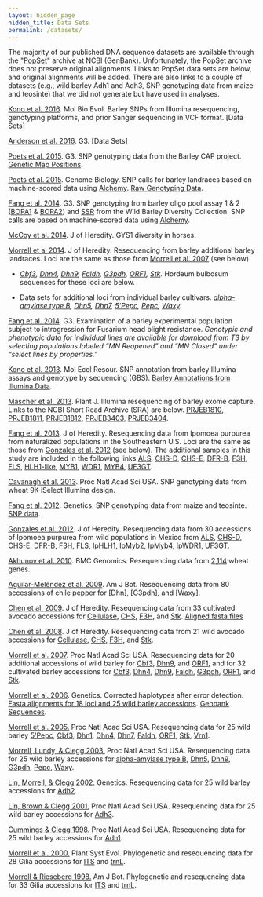```yaml
---
layout: hidden_page
hidden_title: Data Sets
permalink: /datasets/
---
```

The majority of our published DNA sequence datasets are available through the "[PopSet](http://www.ncbi.nlm.nih.gov/popset)" archive at NCBI (GenBank).
Unfortunately, the PopSet archive does not preserve original alignments.
Links to PopSet data sets are below, and original alignments will be added.
There are also links to a couple of datasets (e.g., wild barley Adh1 and Adh3, SNP genotyping data from maize and teosinte) that we did not generate but have used in analyses.

[Kono et al. 2016](http://mbe.oxfordjournals.org/content/early/2016/06/11/molbev.msw102). Mol Bio Evol. Barley SNPs from Illumina resequencing, genotyping platforms, and prior Sanger sequencing in VCF format. [Data Sets]

[Anderson et al. 2016](http://www.g3journal.org/content/6/4/835.abstract). G3. [Data Sets]

[Poets et al. 2015](http://www.g3journal.org/content/early/2015/12/28/g3.115.024349.abstract). G3. SNP genotyping data from the Barley CAP project. [Genetic Map Positions](https://triticeaetoolbox.org/barley/map_flapjack.php?function=typeMapOut&msid=15).

[Poets et al. 2015](http://www.genomebiology.com/2015/16/1/173). Genome Biology. SNP calls for barley landraces based on machine-scored data using [Alchemy](http://alchemy.sourceforge.net). [Raw Genotyping Data](https://figshare.com/articles/Raw_Genotyping_Data_Barley_%20landraces_are_characterized_by_geographically_hetero-%20geneous_genomic_origins/1468432).

[Fang et al. 2014](http://www.g3journal.org/content/4/7/1193.abstract). G3. SNP genotyping from barley oligo pool assay 1 & 2 ([BOPA1](http://hdl.handle.net/11299/181368) & [BOPA2](http://hdl.handle.net/11299/181368)) and [SSR](http://morrell-lab.cfans.umn.edu/downloads/data/WBDC_SSR.txt.bz2) from the Wild Barley Diversity Collection. SNP calls are based on machine-scored data using [Alchemy](http://alchemy.sourceforge.net). 

[McCoy et al. 2014](http://jhered.oxfordjournals.org/content/105/2/163.abstract). J of Heredity. GYS1 diversity in horses.

[Morrell et al 2014](http://jhered.oxfordjournals.org/content/early/2013/12/02/jhered.est083.abstract). J of Heredity. Resequencing from barley additional barley landraces. Loci are the same as those from [Morrell et al. 2007](http://www.pnas.org/content/104/9/3289.abstract) (see below). 

+ *[Cbf3](http://www.ncbi.nlm.nih.gov/popset/532004057), [Dhn4](http://www.ncbi.nlm.nih.gov/popset/?term=532003666), [Dhn9](http://www.ncbi.nlm.nih.gov/popset?DbFrom=nuccore&Cmd=Link&LinkName=nuccore_popset&IdsFromResult=532003403), [Faldh](http://www.ncbi.nlm.nih.gov/popset?DbFrom=nuccore&Cmd=Link&LinkName=nuccore_popset&IdsFromResult=532003915), [G3pdh](http://www.ncbi.nlm.nih.gov/popset?DbFrom=nuccore&Cmd=Link&LinkName=nuccore_popset&IdsFromResult=532003837), [ORF1](http://www.ncbi.nlm.nih.gov/popset?DbFrom=nuccore&Cmd=Link&LinkName=nuccore_popset&IdsFromResult=532003559), [Stk](http://www.ncbi.nlm.nih.gov/popset?DbFrom=nuccore&Cmd=Link&LinkName=nuccore_popset&IdsFromResult=532003634).* Hordeum bulbosum sequences for these loci are below.

+ Data sets for additional loci from individual barley cultivars. *[alpha-amylase type B](http://www.ncbi.nlm.nih.gov/popset/532003871), [Dhn5](http://www.ncbi.nlm.nih.gov/popset/532003604), [Dhn7](http://www.ncbi.nlm.nih.gov/popset/532003797), [5'Pepc](http://www.ncbi.nlm.nih.gov/popset/532003481), [Pepc](http://www.ncbi.nlm.nih.gov/popset/532003963), [Waxy](http://www.ncbi.nlm.nih.gov/popset/532004023).*

[Fang et al. 2014](http://www.g3journal.org/content/early/2013/09/13/g3.113.007294.abstract). G3. Examination of a barley experimental population subject to introgression for Fusarium head blight resistance. *Genotypic and phenotypic data for individual lines are available for download from [T3](https://triticeaetoolbox.org) by selecting populations labeled “MN Reopened” and “MN Closed” under “select lines by properties.”*

[Kono et al. 2013](http://onlinelibrary.wiley.com/doi/10.1111/1755-0998.12183/abstract). Mol Ecol Resour. SNP annotation from barley Illumina assays and genotype by sequencing (GBS). [Barley Annotations from Illumina Data](http://doi.org/10.13020/D63K53).

[Mascher et al. 2013](http://onlinelibrary.wiley.com/doi/10.1111/tpj.12294/abstract). Plant J. Illumina resequencing of barley exome capture. Links to the NCBI Short Read Archive (SRA) are below. [PRJEB1810](http://www.ncbi.nlm.nih.gov/sra/?term=PRJEB1810), [PRJEB1811](http://www.ncbi.nlm.nih.gov/sra/?term=PRJEB1811), [PRJEB1812](http://www.ncbi.nlm.nih.gov/sra/?term=PRJEB1812), [PRJEB3403](http://www.ncbi.nlm.nih.gov/bioproject/?term=PRJEB3403), [PRJEB3404](http://www.ncbi.nlm.nih.gov/bioproject/?term=PRJEB3404). 

[Fang et al. 2013](http://jhered.oxfordjournals.org/content/early/2013/07/26/jhered.est046.abstract). J of Heredity. Resequencing data from Ipomoea purpurea from naturalized populations in the Southeastern U.S. Loci are the same as those from [Gonzales et al. 2012](http://jhered.oxfordjournals.org/content/103/6/863.abstract) (see below). The additional samples in this study are included in the following links [ALS](http://www.ncbi.nlm.nih.gov/popset?DbFrom=nuccore&Cmd=Link&LinkName=nuccore_popset&IdsFromResult=399890480), [CHS-D](http://www.ncbi.nlm.nih.gov/popset?DbFrom=nuccore&Cmd=Link&LinkName=nuccore_popset&IdsFromResult=399890496), [CHS-E](http://www.ncbi.nlm.nih.gov/popset?DbFrom=nuccore&Cmd=Link&LinkName=nuccore_popset&IdsFromResult=399890512), [DFR-B](http://www.ncbi.nlm.nih.gov/popset?DbFrom=nuccore&Cmd=Link&LinkName=nuccore_popset&IdsFromResult=399890528), [F3H](http://www.ncbi.nlm.nih.gov/popset?DbFrom=nuccore&Cmd=Link&LinkName=nuccore_popset&IdsFromResult=399890544), [FLS](http://www.ncbi.nlm.nih.gov/popset?DbFrom=nuccore&Cmd=Link&LinkName=nuccore_popset&IdsFromResult=399890562), [HLH1-like](http://www.ncbi.nlm.nih.gov/popset?DbFrom=nuccore&Cmd=Link&LinkName=nuccore_popset&IdsFromResult=399890578), [MYB1](http://www.ncbi.nlm.nih.gov/popset?DbFrom=nuccore&Cmd=Link&LinkName=nuccore_popset&IdsFromResult=399890586), [WDR1](http://www.ncbi.nlm.nih.gov/popset?DbFrom=nuccore&Cmd=Link&LinkName=nuccore_popset&IdsFromResult=399890602), [MYB4](http://www.ncbi.nlm.nih.gov/popset?DbFrom=nuccore&Cmd=Link&LinkName=nuccore_popset&IdsFromResult=399890618), [UF3GT](http://www.ncbi.nlm.nih.gov/popset?DbFrom=nuccore&Cmd=Link&LinkName=nuccore_popset&IdsFromResult=399890634).   

[Cavanagh et al. 2013](http://www.pnas.org/content/110/20/8057.abstract). Proc Natl Acad Sci USA. SNP genotyping data from wheat 9K iSelect Illumina design.

[Fang et al. 2012](http://www.genetics.org/content/191/3/883.abstract). Genetics. SNP genotyping data from maize and teosinte. [SNP data](https://figshare.com/articles/Fang_et_al_2012/840519).

[Gonzales et al. 2012](http://jhered.oxfordjournals.org/content/103/6/863.abstract). J of Heredity. Resequencing data from 30 accessions of Ipomoea purpurea from wild populations in Mexico from [ALS](http://www.ncbi.nlm.nih.gov/popset/?term=399890790), [CHS-D](http://www.ncbi.nlm.nih.gov/popset/?term=399890650), [CHS-E](http://www.ncbi.nlm.nih.gov/popset/?term=399890718), [DFR-B](http://www.ncbi.nlm.nih.gov/popset/?term=399890860), [F3H](http://www.ncbi.nlm.nih.gov/popset/?term=399891255), [FLS](http://www.ncbi.nlm.nih.gov/popset/?term=399891092), [IpHLH1](http://www.ncbi.nlm.nih.gov/popset/?term=399890924), [IpMyb2](http://www.ncbi.nlm.nih.gov/popset/?term=399890956), [IpMyb4](http://www.ncbi.nlm.nih.gov/popset/?term=399891154), [IpWDR1](http://www.ncbi.nlm.nih.gov/popset/?term=399891020), [UF3GT](http://www.ncbi.nlm.nih.gov/popset/?term=399891255). 

[Akhunov et al. 2010](http://bmcgenomics.biomedcentral.com/articles/10.1186/1471-2164-11-702). BMC Genomics. Resequencing data from [2,114](http://probes.pw.usda.gov:8080/snpworld/Map) wheat genes. 

[Aguilar-Meléndez et al. 2009](http://www.amjbot.org/content/96/6/1190.short). Am J Bot. Resequencing data from 80 accessions of chile pepper for [Dhn], [G3pdh], and [Waxy].

[Chen et al. 2009](http://jhered.oxfordjournals.org/content/100/1/56.abstract). J of Heredity. Resequencing data from 33 cultivated avocado accessions for [Cellulase](http://www.ncbi.nlm.nih.gov/popset/169732675), [CHS](http://www.ncbi.nlm.nih.gov/popset/169732767), [F3H](http://www.ncbi.nlm.nih.gov/popset/169732855), and [Stk](http://www.ncbi.nlm.nih.gov/popset/169732939). [Aligned fasta files](http://morrell-lab.cfans.umn.edu/downloads/data/Aguacate.zip)

[Chen et al. 2008](http://jhered.oxfordjournals.org/content/99/4/382.abstract). J of Heredity. Resequencing data from 21 wild avocado accessions for [Cellulase](http://www.ncbi.nlm.nih.gov/popset/164471421), [CHS](http://www.ncbi.nlm.nih.gov/popset/164471477), [F3H](http://www.ncbi.nlm.nih.gov/popset/164471535), and [Stk](http://www.ncbi.nlm.nih.gov/popset/164471583).

[Morrell et al. 2007](http://www.pnas.org/content/104/9/3289.abstract). Proc Natl Acad Sci USA. Resequencing data for 20 additional accessions of wild barley for [Cbf3](http://www.ncbi.nlm.nih.gov/popset/126566929), [Dhn9](http://www.ncbi.nlm.nih.gov/popset/126467537), and [ORF1](http://www.ncbi.nlm.nih.gov/popset/126467769), and for 32 cultivated barley accessions for [Cbf3](http://www.ncbi.nlm.nih.gov/popset/126566974), [Dhn4](http://www.ncbi.nlm.nih.gov/popset/126467471), [Dhn9](http://www.ncbi.nlm.nih.gov/popset/126467577), [Faldh](http://www.ncbi.nlm.nih.gov/popset/126467641), [G3pdh](http://www.ncbi.nlm.nih.gov/popset/126467705), [ORF1](http://www.ncbi.nlm.nih.gov/popset/126467809), and [Stk](http://www.ncbi.nlm.nih.gov/popset/126467873).

[Morrell et al. 2006](http://www.genetics.org/content/173/3/1705). Genetics. Corrected haplotypes after error detection. [Fasta alignments  for 18 loci and 25 wild barley accessions](http://morrell-lab.cfans.umn.edu/downloads/data/Wild_barley_18.tar.gz). [Genbank Sequences](http://www.ncbi.nlm.nih.gov/nuccore?term=AY895831%3AAY896053%5BAccession%5D).

[Morrell et al. 2005.](http://www.pnas.org/content/102/7/2442.abstract) Proc Natl Acad Sci USA. Resequencing data for 25 wild barley [5'Pepc](http://www.ncbi.nlm.nih.gov/popset/59936823), [Cbf3](http://www.ncbi.nlm.nih.gov/popset/60116227), [Dhn1](http://www.ncbi.nlm.nih.gov/popset/59894236), [Dhn4](http://www.ncbi.nlm.nih.gov/popset/60116276), [Dhn7](http://www.ncbi.nlm.nih.gov/popset/60116325), [Faldh](http://www.ncbi.nlm.nih.gov/popset/59894282), [ORF1](http://www.ncbi.nlm.nih.gov/popset/60116379), [Stk](http://www.ncbi.nlm.nih.gov/popset/60116433), [Vrn1](http://www.ncbi.nlm.nih.gov/popset/59936890). 

[Morrell, Lundy, & Clegg 2003.](http://www.pnas.org/content/100/19/10812.abstract) Proc Natl Acad Sci USA. Resequencing data for 25 wild barley accessions for [alpha-amylase type B](http://www.ncbi.nlm.nih.gov/popset/33943181), [Dhn5](http://www.ncbi.nlm.nih.gov/popset/33943231), [Dhn9](http://www.ncbi.nlm.nih.gov/popset/33943285),  [G3pdh](http://www.ncbi.nlm.nih.gov/popset/33943335), [Pepc](http://www.ncbi.nlm.nih.gov/popset/33943387),  [Waxy](http://www.ncbi.nlm.nih.gov/popset/33943437).

[Lin, Morrell, & Clegg 2002.](http://genetics.org/content/162/4/2007.abstract) Genetics. Resequencing data for 25 wild barley accessions for [Adh2](http://www.ncbi.nlm.nih.gov/popset?term=morrell%20adh2).

[Lin, Brown & Clegg 2001.](http://www.pnas.org/content/98/2/531.abstract) Proc Natl Acad Sci USA. Resequencing data for 25 wild barley accessions for [Adh3](http://www.ncbi.nlm.nih.gov/nuccore?term=AF326691%3AAF326715%5BAccession%5D).

[Cummings & Clegg 1998.](http://www.pnas.org/content/95/10/5637.abstract) Proc Natl Acad Sci USA. Resequencing data for 25 wild barley accessions for [Adh1](http://www.ncbi.nlm.nih.gov/nuccore/?term=AF052664%3AAF052682%5BAccession%5D).

[Morrell et al. 2000.](http://link.springer.com/article/10.1007%2FBF00985264) Plant Syst Evol. Phylogenetic and resequencing data for 28 Gilia accessions for [ITS](http://www.ncbi.nlm.nih.gov/nuccore?cmd=HistorySearch&QueryKey=15) and [trnL](http://www.ncbi.nlm.nih.gov/nuccore?cmd=HistorySearch&QueryKey=16).

[Morrell & Rieseberg 1998.](http://www.amjbot.org/content/85/10/1439.abstract) Am J Bot. Phylogenetic and resequencing data for 33 Gilia accessions for [ITS](http://www.ncbi.nlm.nih.gov/nuccore?cmd=HistorySearch&QueryKey=10) and [trnL](http://www.ncbi.nlm.nih.gov/nuccore?cmd=HistorySearch&QueryKey=14).

<!-- Start Google Analytics -->
<script type="text/javascript">
var _gaq = _gaq || [];
_gaq.push(['_setAccount', 'UA-19694768-1']);
_gaq.push(['_trackPageview']);
(function() {
var ga = document.createElement('script'); ga.type = 'text/javascript'; ga.async = true;
ga.src = ('https:' == document.location.protocol ? 'https://ssl' : 'http://www') + '.google-analytics.com/ga.js';
var s = document.getElementsByTagName('script')[0]; s.parentNode.insertBefore(ga, s);
})();
</script>
<!-- End Google Analytics -->